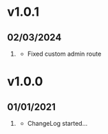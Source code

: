 # v1.0.1
##  02/03/2024

1. [](#bugfix)
    * Fixed custom admin route

# v1.0.0
##  01/01/2021

1. [](#new)
    * ChangeLog started...
